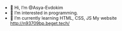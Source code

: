 - 👋 Hi, I’m @Asya-Evdokim
- 👀 I’m interested in programming.
- 🌱 I’m currently learning HTML, CSS, JS
My website
http://n93709bp.beget.tech/

<!---
Asya-Evdokim/Asya-Evdokim is a ✨ special ✨ repository because its `README.md` (this file) appears on your GitHub profile.
You can click the Preview link to take a look at your changes.
--->
